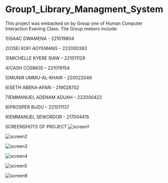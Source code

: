 # Group1_Library_Managment_System
This project was embacked on by Group one of Human Computer Interaction Evening Class. 
The Group mebers include:

1)ISAAC DWAMENA - 221019804

2)OSEI KOFI AGYEMANG – 222000392

3)MICHELLE KYERE SIAW – 221011129

4)CASH COSMOS – 221019154

5)MUNIR UMMU-AL-KHAIR - 220022046

6)SETH ABEKA-AFARI - 219028702

7)EMMANUEL ADENAM ADUAH – 222000422

8)PROSPER BUDU – 221011137

9)EMMANUEL SEWORDOR - 217004415

SCREENSHOTS OF PROJECT
![screen1](https://github.com/dwamo/Group1_Library_Managment_System/assets/46903732/de1723cf-d8d9-4fd4-b3fa-5e9a243ef2d3)

![screen2](https://github.com/dwamo/Group1_Library_Managment_System/assets/46903732/07b74275-2352-481a-bef7-282e69e4b686)

![screen3](https://github.com/dwamo/Group1_Library_Managment_System/assets/46903732/186c2110-e3ed-4425-b8d6-1056a95c015c)

![screen4](https://github.com/dwamo/Group1_Library_Managment_System/assets/46903732/8750963d-25e5-4715-8a5c-6de723188c36)

![screen5](https://github.com/dwamo/Group1_Library_Managment_System/assets/46903732/a643339f-d131-4df5-93a3-c8d59eb8f5c0)

![screen6](https://github.com/dwamo/Group1_Library_Managment_System/assets/46903732/65a4f10b-27d1-4c5a-b574-9b093a700040)
